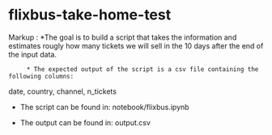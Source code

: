 # flixbus-take-home-test

Markup : *The goal is to build a script that takes the information and estimates rougly how many tickets we will sell in the 10 days after the end of the input data.

		 * The expected output of the script is a csv file containing the following columns:

date, country, channel, n_tickets

- The script can be found in:
notebook/flixbus.ipynb

- The output can be found in:
output.csv
